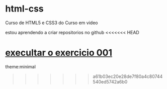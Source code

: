 # html-css
 Curso de HTML5 e CSS3 do Curso em video

estou aprendendo a criar repositorios no github
<<<<<<< HEAD

<a href= "https://viktorjoao.github.io/html-css/exercicios/ex001/index.html">execultar o exercicio 001</a>
=======
theme:minimal
>>>>>>> a61b03ec20e28de7f80a4c80744540ed5742a6b0
